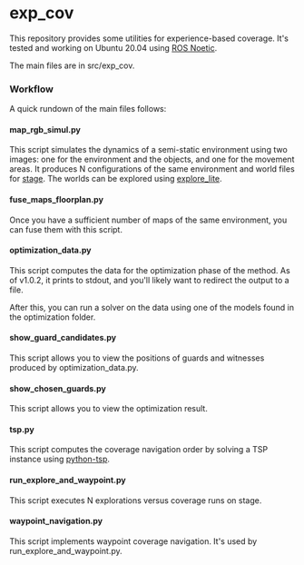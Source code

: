 # exp_cov

This repository provides some utilities for experience-based coverage. It's tested and working on Ubuntu 20.04 using [ROS Noetic](https://wiki.ros.org/noetic).

The main files are in src/exp_cov.

### Workflow

A quick rundown of the main files follows:

#### map_rgb_simul.py

This script simulates the dynamics of a semi-static environment using two images: one for the environment and the objects, and one for the movement areas. It produces N configurations of the same environment and world files for [stage](https://wiki.ros.org/stage_ros). The worlds can be explored using [explore_lite](https://wiki.ros.org/explore_lite).

#### fuse_maps_floorplan.py

Once you have a sufficient number of maps of the same environment, you can fuse them with this script.

#### optimization_data.py

This script computes the data for the optimization phase of the method. As of v1.0.2, it prints to stdout, and you'll likely want to redirect the output to a file.

After this, you can run a solver on the data using one of the models found in the optimization folder.

#### show_guard_candidates.py

This script allows you to view the positions of guards and witnesses produced by optimization_data.py.

#### show_chosen_guards.py

This script allows you to view the optimization result.

#### tsp.py

This script computes the coverage navigation order by solving a TSP instance using [python-tsp](https://github.com/fillipe-gsm/python-tsp).

#### run_explore_and_waypoint.py

This script executes N explorations versus coverage runs on stage.

#### waypoint_navigation.py

This script implements waypoint coverage navigation. It's used by run_explore_and_waypoint.py.
